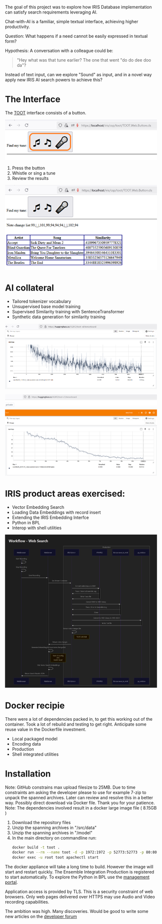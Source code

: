 The goal of this project was to explore how IRIS Database implementation can satisfy search requirements leveraging AI.

Chat-with-AI is a familiar, simple textual interface, achieving higher productivity.

Question: What happens if a need cannot be easily expressed in textual form?

Hypothesis: 
A conversation with a colleague could be:
> "Hey what was that tune earlier?
> The one that went "do do dee doo da"?

Instead of text input, can we explore "Sound" as input, and in a novel way apply new IRIS AI search powers to achieve this?

# The Interface
The [TOOT](https://localhost/iris/csp/toot/TOOT.Web.Button.cls) interface consists of a button.

![TOOT Interface](imgs/HoldButtonToRecord.png)

1. Press the button
2. Whistle or sing a tune
3. Review the results

![Results](imgs/SearchResults.png)

# AI collateral
* Tailored tokenizer vocabulary
* Unsupervised base model training
* Supervised Similarity training with SentenceTransformer
* Synthetic data generation for similarity training

![TensorBoard SentenceTransformer](imgs/tensorboard.png)

![TensorBoard Unsupervised](imgs/tensorboard1.png)

# IRIS product areas exercised:
* Vector Embedding Search
* Loading Data Embeddings with record insert
* Extending the IRIS Embedding Interfce
* Python in BPL
* Interop with shell utilities

![SearchWorkflow](imgs/SearchWorkflow.png)

# Docker recipie
There were a lot of dependencies packed in, to get this working out of the container.
Took a lot of rebuild and testing to get right.
Anticipate some reuse value in the Dockerfile investment.
* Local packaged model
* Encoding data
* Production
* Shell integrated utilities

# Installation
Note: GitHub constrains max upload filesize to 25MB.
Due to time constraints am asking the developer please to use for example 7-zip to unpack the spanned archives.
Later can review and resolve this in a better way. Possibly direct download via Docker file.
Thank you for your patience.
Note: The dependencies involved result in a docker large image file ( 8.15GB ) 

1) Download the repository files
2) Unzip the spanning archives in "/src/data"
3) Unzip the spanning archives in "/model"
4) In the main directory on commandline run:
   ```bash
   docker build -t toot .
   docker run --rm --name toot -d -p 1972:1972 -p 52773:52773 -p 80:80 -p 443:443 toot
   docker exec -u root toot apachectl start
   ```
The docker appliance will take a long time to build. However the image will start and restart quickly.
The Ensemble Integration Production is registered to start automatically.
To explore the Python in BPL use the [management portal](http://127.0.0.1:52773/iris/csp/sys/UtilHome.csp).

Application access is provided by TLS. This is a security constraint of web browsers.
Only web pages delivered over HTTPS may use Audio and Video recording capabilities.

The ambition was high. Many discoveries. Would be good to write some new articles on the [developer forum](https://community.intersystems.com/)












